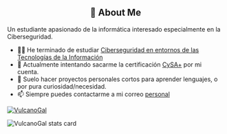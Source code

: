 ## <center>🚀 About Me</center>

Un estudiante apasionado de la informática interesado especialmente en la Ciberseguridad.
    
- 👩‍💻 He terminado de estudiar [Ciberseguridad en entornos de las Tecnologías de la Información]
- 🧠 Actualmente intentando sacarme la certificación [CySA+] por mi cuenta.
- 📝 Suelo hacer proyectos personales cortos para aprender lenguajes, o por pura curiosidad/necesidad.
- 📫 Siempre puedes contactarme a mi correo [personal](mailto:martinrodriguezsalgueiro@gmail.com)



<p align="left">
<a href="https://github.com/ryo-ma/github-profile-trophy">
<img src="https://github-profile-trophy.vercel.app/?username=VulcanoGal" alt="VulcanoGal" />
</a>
</p>
<p>
<!--- <img align="center" src="https://github-readme-stats.vercel.app/api/top-langs?username=VulcanoGal&theme=default&title_color=000000&text_color=000000&bg_color=ffffff&hide_border=true&layout=compact" alt="VulcanoGal stats card" /></p>
<p>&nbsp;--->
<img align="center" src="https://github-readme-stats.vercel.app/api?username=VulcanoGal&show_icons=true&theme=default&title_color=000000&text_color=000000&bg_color=ffffff&hide_border=true" alt="VulcanoGal stats card" /></p>

[Ciberseguridad en entornos de las Tecnologías de la Información]:https://www.todofp.es/que-estudiar/loe/informatica-comunicaciones/ciberseguridad-entornos-tecnologias-informacion.html
[CySA+]:https://www.comptia.org/es/certificaciones/cybersecurity-analyst
